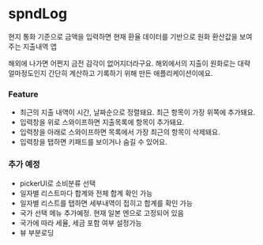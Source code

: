 # spndLog
현지 통화 기준으로 금액을 입력하면 현재 환율 데이터를 기반으로 원화 환산값을 보여주는 지출내역 앱

해외에 나가면 어쩐지 금전 감각이 없어지더라구요. 해외에서의 지출이 원화로는 대략 얼마정도인지 간단히 계산하고 기록하기 위해 만든 애플리케이션이에요.  

### Feature
- 최근의 지출 내역이 시간, 날짜순으로 정렬돼요. 최근 항목이 가장 위쪽에 추가돼요.
- 입력창을 위로 스와이프하면 지출목록에 항목이 추가돼요.
- 입력창을 아래로 스와이프하면 목록에서 가장 최근의 항목이 삭제돼요.
- 입력창을 탭하면 키패드를 보이거나 숨길 수 있어요.



### 추가 예정
- pickerUI로 소비분류 선택
- 일자별 리스트마다 합계와 전체 합계 확인 가능
- 일자별 리스트를 탭하면 세부내역이 접히고 합계를 확인 가능
- 국가 선택 메뉴 추가예정. 현재 일본 엔으로 고정되어 있음
- 국가에 따라 세율, 세금 포함 여부 설정가능
- 뷰 부분로딩
